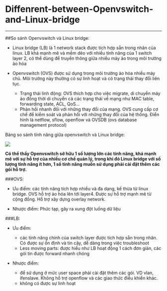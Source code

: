 # Diffenrent-between-Openvswitch-and-Linux-bridge
------------------------------
##So sánh Openvswitch và Linux bridge:

- Linux bridge (LB) là 1 network stack được tích hợp sẵn trong nhân của linux. LB khá mạnh mẽ và mềm dẻo với nhiều tính năng của 1 switch layer 2, có thể dùng để truyền thông giữa nhiều máy ảo trong môi trường ảo hóa

- Openvswitch (OVS) được sử dụng trong môi trường ảo hóa nhiều máy chủ. Môi trường này thường có sự linh hoạt và có trạng thái thay đổi liên tục.

	- Trạng thái linh động: OVS thích hợp cho việc migrate, di chuyển máy ảo đồng thời di chuyển cả các trạng thái về mạng như MAC table, forwarding state, ACL, QoS...
	- Phản hồi nhanh đối với những thay đổi của mạng. OVS cung cấp cơ chế để kiểm soát và phản hồi với những thay đổi của hệ thống. Điển hình là netflow, sflow, openflow và OVSDB (ovs database management protocol) 

Bảng so sánh tính năng giữa openvswitch và Linux bridge:
	
<img src="http://i.imgur.com/gsuUBHz.png">

**Có thể thấy Openvswitch sở hữu 1 số lượng lớn các tính năng, khá mạnh mẽ với sự hỗ trợ của nhiều cơ chế quản lý, trong khi đó Linux bridge với số lượng tính năng ít hơn, 1 số tính năng muốn sử dụng phải cài đặt thêm các gói hỗ trợ.**

###OVS: 
- Ưu điểm:
các tính năng tích hợp nhiều và đa dạng, kế thừa từ linux bridge. OVS hỗ trợ ảo hóa lên tới layer4.
Được sự hỗ trợ mạnh mẽ từ cộng đồng. Hỗ trợ xây dựng overlay network.

- Nhược điểm: Phức tạp, gây ra xung đột luồng dữ liệu 
 
###LB: 
- Ưu điểm: 
    - các tính năng chính của switch layer được tích hợp sẵn trong nhân. Có được sự ổn định và tin cậy, dễ dàng trong việc troubleshoot
    - Less moving parts: được hiểu như LB hoạt động 1 cách đơn giản, các gói tin được forward nhanh chóng

- Nhược điểm: 
    - để sử dụng ở mức user space phải cài đặt thêm các gói. VD vlan, ifenslave. Không hỗ trợ openflow và các giao thức điều khiển khác.
    - không có được sự linh hoạt
